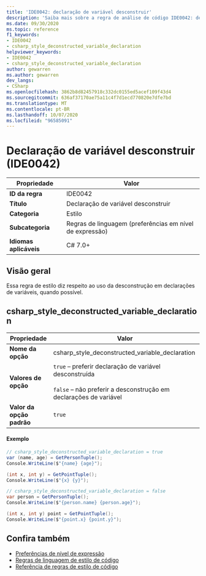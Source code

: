 ```yaml
---
title: 'IDE0042: declaração de variável desconstruir'
description: 'Saiba mais sobre a regra de análise de código IDE0042: declaração de variável desconstruir'
ms.date: 09/30/2020
ms.topic: reference
f1_keywords:
- IDE0042
- csharp_style_deconstructed_variable_declaration
helpviewer_keywords:
- IDE0042
- csharp_style_deconstructed_variable_declaration
author: gewarren
ms.author: gewarren
dev_langs:
- CSharp
ms.openlocfilehash: 3862b8d82457918c332dc0155ed5acef109f43d4
ms.sourcegitcommit: 636af37170ae75a11c4f7d1ecd770820e7dfe7bd
ms.translationtype: MT
ms.contentlocale: pt-BR
ms.lasthandoff: 10/07/2020
ms.locfileid: "96585091"
---
```

# <a name="deconstruct-variable-declaration-ide0042"></a>Declaração de variável desconstruir (IDE0042)

|Propriedade|Valor|
|-|-|
| **ID da regra** | IDE0042 |
| **Título** | Declaração de variável desconstruir |
| **Categoria** | Estilo |
| **Subcategoria** | Regras de linguagem (preferências em nível de expressão) |
| **Idiomas aplicáveis** | C# 7.0+ |

## <a name="overview"></a>Visão geral

Essa regra de estilo diz respeito ao uso da desconstrução em declarações de variáveis, quando possível.

## <a name="csharp_style_deconstructed_variable_declaration"></a>csharp_style_deconstructed_variable_declaration

|Propriedade|Valor|
|-|-|
| **Nome da opção** | csharp_style_deconstructed_variable_declaration
| **Valores de opção** | `true` – preferir declaração de variável desconstruída<br /><br />`false` – não preferir a desconstrução em declarações de variável |
| **Valor da opção padrão** | `true` |

#### <a name="example"></a>Exemplo

```csharp
// csharp_style_deconstructed_variable_declaration = true
var (name, age) = GetPersonTuple();
Console.WriteLine($"{name} {age}");

(int x, int y) = GetPointTuple();
Console.WriteLine($"{x} {y}");

// csharp_style_deconstructed_variable_declaration = false
var person = GetPersonTuple();
Console.WriteLine($"{person.name} {person.age}");

(int x, int y) point = GetPointTuple();
Console.WriteLine($"{point.x} {point.y}");
```

## <a name="see-also"></a>Confira também

- [Preferências de nível de expressão](expression-level-preferences.md)
- [Regras de linguagem de estilo de código](language-rules.md)
- [Referência de regras de estilo de código](index.md)
